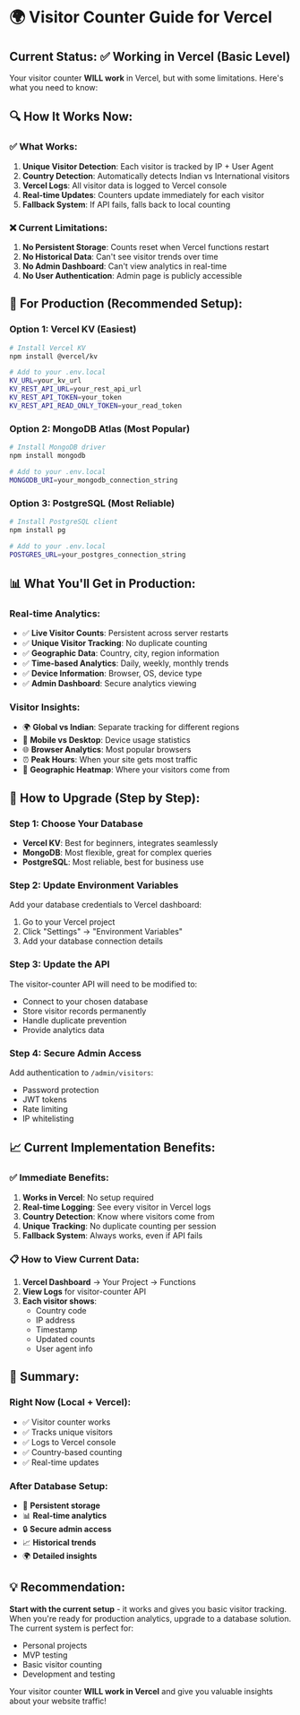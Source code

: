 # 🌍 Visitor Counter Guide for Vercel

## **Current Status: ✅ Working in Vercel (Basic Level)**

Your visitor counter **WILL work** in Vercel, but with some limitations. Here's what you need to know:

## **🔍 How It Works Now:**

### **✅ What Works:**
1. **Unique Visitor Detection**: Each visitor is tracked by IP + User Agent
2. **Country Detection**: Automatically detects Indian vs International visitors
3. **Vercel Logs**: All visitor data is logged to Vercel console
4. **Real-time Updates**: Counters update immediately for each visitor
5. **Fallback System**: If API fails, falls back to local counting

### **❌ Current Limitations:**
1. **No Persistent Storage**: Counts reset when Vercel functions restart
2. **No Historical Data**: Can't see visitor trends over time
3. **No Admin Dashboard**: Can't view analytics in real-time
4. **No User Authentication**: Admin page is publicly accessible

## **🚀 For Production (Recommended Setup):**

### **Option 1: Vercel KV (Easiest)**
```bash
# Install Vercel KV
npm install @vercel/kv

# Add to your .env.local
KV_URL=your_kv_url
KV_REST_API_URL=your_rest_api_url
KV_REST_API_TOKEN=your_token
KV_REST_API_READ_ONLY_TOKEN=your_read_token
```

### **Option 2: MongoDB Atlas (Most Popular)**
```bash
# Install MongoDB driver
npm install mongodb

# Add to your .env.local
MONGODB_URI=your_mongodb_connection_string
```

### **Option 3: PostgreSQL (Most Reliable)**
```bash
# Install PostgreSQL client
npm install pg

# Add to your .env.local
POSTGRES_URL=your_postgres_connection_string
```

## **📊 What You'll Get in Production:**

### **Real-time Analytics:**
- ✅ **Live Visitor Counts**: Persistent across server restarts
- ✅ **Unique Visitor Tracking**: No duplicate counting
- ✅ **Geographic Data**: Country, city, region information
- ✅ **Time-based Analytics**: Daily, weekly, monthly trends
- ✅ **Device Information**: Browser, OS, device type
- ✅ **Admin Dashboard**: Secure analytics viewing

### **Visitor Insights:**
- 🌍 **Global vs Indian**: Separate tracking for different regions
- 📱 **Mobile vs Desktop**: Device usage statistics
- 🌐 **Browser Analytics**: Most popular browsers
- ⏰ **Peak Hours**: When your site gets most traffic
- 📍 **Geographic Heatmap**: Where your visitors come from

## **🔧 How to Upgrade (Step by Step):**

### **Step 1: Choose Your Database**
- **Vercel KV**: Best for beginners, integrates seamlessly
- **MongoDB**: Most flexible, great for complex queries
- **PostgreSQL**: Most reliable, best for business use

### **Step 2: Update Environment Variables**
Add your database credentials to Vercel dashboard:
1. Go to your Vercel project
2. Click "Settings" → "Environment Variables"
3. Add your database connection details

### **Step 3: Update the API**
The visitor-counter API will need to be modified to:
- Connect to your chosen database
- Store visitor records permanently
- Handle duplicate prevention
- Provide analytics data

### **Step 4: Secure Admin Access**
Add authentication to `/admin/visitors`:
- Password protection
- JWT tokens
- Rate limiting
- IP whitelisting

## **📈 Current Implementation Benefits:**

### **✅ Immediate Benefits:**
1. **Works in Vercel**: No setup required
2. **Real-time Logging**: See every visitor in Vercel logs
3. **Country Detection**: Know where visitors come from
4. **Unique Tracking**: No duplicate counting per session
5. **Fallback System**: Always works, even if API fails

### **📋 How to View Current Data:**
1. **Vercel Dashboard** → Your Project → Functions
2. **View Logs** for visitor-counter API
3. **Each visitor shows**:
   - Country code
   - IP address
   - Timestamp
   - Updated counts
   - User agent info

## **🎯 Summary:**

### **Right Now (Local + Vercel):**
- ✅ Visitor counter works
- ✅ Tracks unique visitors
- ✅ Logs to Vercel console
- ✅ Country-based counting
- ✅ Real-time updates

### **After Database Setup:**
- 🚀 **Persistent storage**
- 📊 **Real-time analytics**
- 🔒 **Secure admin access**
- 📈 **Historical trends**
- 🌍 **Detailed insights**

## **💡 Recommendation:**

**Start with the current setup** - it works and gives you basic visitor tracking. When you're ready for production analytics, upgrade to a database solution. The current system is perfect for:
- Personal projects
- MVP testing
- Basic visitor counting
- Development and testing

Your visitor counter **WILL work in Vercel** and give you valuable insights about your website traffic!

